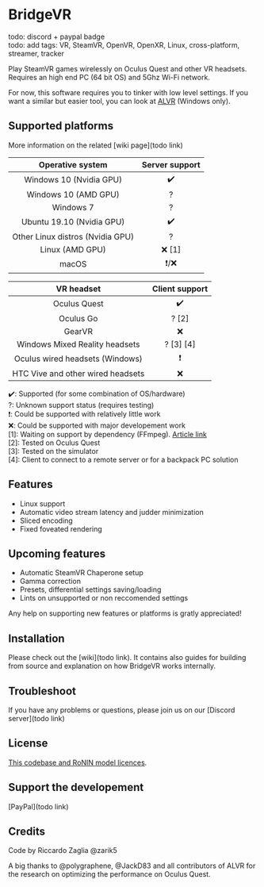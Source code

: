 # BridgeVR

todo: discord + paypal badge  
todo: add tags: VR, SteamVR, OpenVR, OpenXR, Linux, cross-platform, streamer, tracker

Play SteamVR games wirelessly on Oculus Quest and other VR headsets. Requires an high end PC (64 bit OS) and 5Ghz Wi-Fi network.

For now, this software requires you to tinker with low level settings. If you want a similar but easier tool, you can look at [ALVR](https://github.com/JackD83/ALVR) (Windows only).

## Supported platforms

More information on the related [wiki page](todo link)

|         Operative system         | Server support |
| :------------------------------: | :------------: |
|     Windows 10 (Nvidia GPU)      |       ✔️       |
|       Windows 10 (AMD GPU)       |       ?        |
|            Windows 7             |       ?        |
|    Ubuntu 19.10 (Nvidia GPU)     |       ✔️       |
| Other Linux distros (Nvidia GPU) |       ?        |
|         Linux (AMD GPU)          |     ❌ [1]      |
|              macOS               |      ❗/❌       |

|            VR headset             | Client support |
| :-------------------------------: | :------------: |
|           Oculus Quest            |       ✔️       |
|             Oculus Go             |     ? [2]      |
|              GearVR               |       ❌        |
|  Windows Mixed Reality headsets   |   ? [3] [4]    |
|  Oculus wired headsets (Windows)  |       ❗        |
| HTC Vive and other wired headsets |       ❌        |

✔️: Supported (for some combination of OS/hardware)  
?: Unknown support status (requires testing)  
❗: Could be supported with relatively little work  
❌: Could be supported with major developement work  
[1]: Waiting on support by dependency (FFmpeg). [Article link](https://www.phoronix.com/scan.php?page=news_item&px=FFmpeg-AMD-AMF-Vulkan)  
[2]: Tested on Oculus Quest  
[3]: Tested on the simulator  
[4]: Client to connect to a remote server or for a backpack PC solution

## Features

* Linux support
* Automatic video stream latency and judder minimization
* Sliced encoding
* Fixed foveated rendering

## Upcoming features

* Automatic SteamVR Chaperone setup
* Gamma correction
* Presets, differential settings saving/loading
* Lints on unsupported or non reccomended settings

Any help on supporting new features or platforms is gratly appreciated!

## Installation

Please check out the [wiki](todo link). It contains also guides for building from source and explanation on how BridgeVR works internally.

## Troubleshoot

If you have any problems or questions, please join us on our [Discord server](todo link)

## License

[This codebase and RoNIN model licences](LICENCE).

## Support the developement

[PayPal](todo link)

## Credits

Code by Riccardo Zaglia @zarik5

A big thanks to @polygraphene, @JackD83 and all contributors of ALVR for the research on optimizing the performance on Oculus Quest.  
